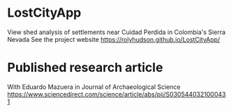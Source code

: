# LostCityApp
View shed analysis of settlements near Cuidad Perdida in Colombia's Sierra Nevada
See the project website https://rolyhudson.github.io/LostCityApp/

# Published research article 
With Eduardo Mazuera in Journal of Archaeological Science
https://www.sciencedirect.com/science/article/abs/pii/S0305440321000431
